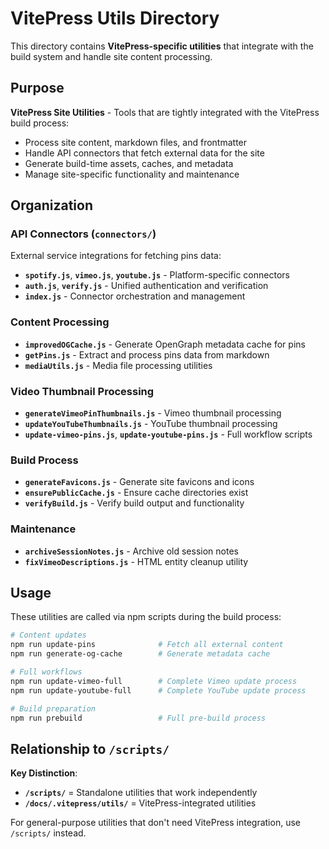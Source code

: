 # VitePress Utils Directory

This directory contains **VitePress-specific utilities** that integrate with the build system and handle site content processing.

## Purpose

**VitePress Site Utilities** - Tools that are tightly integrated with the VitePress build process:
- Process site content, markdown files, and frontmatter
- Handle API connectors that fetch external data for the site
- Generate build-time assets, caches, and metadata
- Manage site-specific functionality and maintenance

## Organization

### API Connectors (`connectors/`)
External service integrations for fetching pins data:
- **`spotify.js`**, **`vimeo.js`**, **`youtube.js`** - Platform-specific connectors
- **`auth.js`**, **`verify.js`** - Unified authentication and verification
- **`index.js`** - Connector orchestration and management

### Content Processing
- **`improvedOGCache.js`** - Generate OpenGraph metadata cache for pins
- **`getPins.js`** - Extract and process pins data from markdown
- **`mediaUtils.js`** - Media file processing utilities

### Video Thumbnail Processing
- **`generateVimeoPinThumbnails.js`** - Vimeo thumbnail processing
- **`updateYouTubeThumbnails.js`** - YouTube thumbnail processing
- **`update-vimeo-pins.js`**, **`update-youtube-pins.js`** - Full workflow scripts

### Build Process
- **`generateFavicons.js`** - Generate site favicons and icons
- **`ensurePublicCache.js`** - Ensure cache directories exist
- **`verifyBuild.js`** - Verify build output and functionality

### Maintenance
- **`archiveSessionNotes.js`** - Archive old session notes
- **`fixVimeoDescriptions.js`** - HTML entity cleanup utility

## Usage

These utilities are called via npm scripts during the build process:

```bash
# Content updates
npm run update-pins              # Fetch all external content
npm run generate-og-cache        # Generate metadata cache

# Full workflows  
npm run update-vimeo-full        # Complete Vimeo update process
npm run update-youtube-full      # Complete YouTube update process

# Build preparation
npm run prebuild                 # Full pre-build process
```

## Relationship to `/scripts/`

**Key Distinction**:
- **`/scripts/`** = Standalone utilities that work independently
- **`/docs/.vitepress/utils/`** = VitePress-integrated utilities

For general-purpose utilities that don't need VitePress integration, use `/scripts/` instead.
